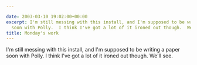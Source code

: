 ```yaml
---

date: 2003-03-10 19:02:00+00:00
excerpt: I'm still messing with this install, and I'm supposed to be writing a paper
  soon with Polly.  I think I've got a lot of it ironed out though.  We'll see.
title: Monday's work
---
```


I'm still messing with this install, and I'm supposed to be writing a paper soon with Polly.  I think I've got a lot of it ironed out though.  We'll see.
